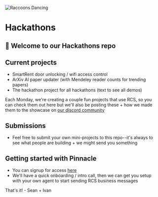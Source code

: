![Raccoons Dancing](https://i.pinimg.com/originals/80/9f/37/809f373d23d4db1b602af6e4327c518c.gif)

# Hackathons

## 👋 Welcome to our Hackathons repo

## Current projects

- SmartRent door unlocking / wifi access control
- ArXiv AI paper updater (with Mendeley reader counts for trending papers)
- The hackathon project for all hackathons (text to see all demos)

Each Monday, we're creating a couple fun projects that use RCS, so you can check them out here but we'll also be posting these + how we made them to the showcase on [our discord community](https://discord.gg/tT3n4Gmf)

## Submissions

- Feel free to submit your own mini-projects to this repo--it's always to see what people are building + we might send you something

## Getting started with Pinnacle

- You can signup for access [here](https://www.trypinnacle.app/access)
- We'll have a quick onboarding / intro call, then we can get you setup with your own agent to start sending RCS business messages

That's it! - Sean + Ivan
